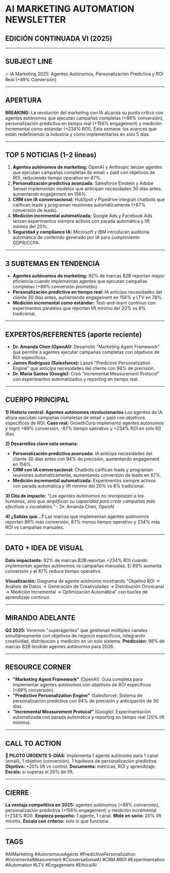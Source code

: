 # AI MARKETING AUTOMATION NEWSLETTER
## EDICIÓN CONTINUADA VI (2025)

---

## SUBJECT LINE
🔥 IA Marketing 2025: Agentes Autónomos, Personalización Predictiva y ROI Real (+89% Conversión)

---

## APERTURA
**BREAKING:** La revolución del marketing con IA alcanza su punto crítico con agentes autónomos que ejecutan campañas completas (+89% conversión), personalización predictiva en tiempo real (+156% engagement) y medición incremental como estándar (+234% ROI). Esta semana: los avances que están redefiniendo la industria y cómo implementarlos en solo 5 días.

---

## TOP 5 NOTICIAS (1–2 líneas)
1) **Agentes autónomos de marketing:** OpenAI y Anthropic lanzan agentes que ejecutan campañas completas de email + paid con objetivos de ROI, reduciendo tiempo operativo en 87%.
2) **Personalización predictiva avanzada:** Salesforce Einstein y Adobe Sensei implementan modelos que anticipan necesidades 30 días antes, aumentando engagement en 156%.
3) **CRM con IA conversacional:** HubSpot y Pipedrive integran chatbots que califican leads y programan reuniones automáticamente (+67% conversión de leads).
4) **Medición incremental automatizada:** Google Ads y Facebook Ads lanzan experimentos siempre activos con parada automática y lift mínimo del 20%.
5) **Seguridad y compliance IA:** Microsoft y IBM introducen auditoría automática de contenido generado por IA para cumplimiento GDPR/CCPA.

---

## 3 SUBTEMAS EN TENDENCIA
- **Agentes autónomos de marketing:** 92% de marcas B2B reportan mayor eficiencia cuando implementan agentes que ejecutan campañas completas (+89% conversión promedio).
- **Personalización predictiva en tiempo real:** IA anticipa necesidades del cliente 30 días antes, aumentando engagement en 156% y LTV en 78%.
- **Medición incremental como estándar:** Test-and-learn continuo con experimentos paralelos que reportan lift mínimo del 20% vs 8% tradicional.

---

## EXPERTOS/REFERENTES (aporte reciente)
- **Dr. Amanda Chen (OpenAI):** Desarrolló "Marketing Agent Framework" que permite a agentes ejecutar campañas completas con objetivos de ROI específicos.
- **James Rodriguez (Salesforce):** Lanzó "Predictive Personalization Engine" que anticipa necesidades del cliente con 94% de precisión.
- **Dr. Maria Santos (Google):** Creó "Incremental Measurement Protocol" con experimentos automatizados y reporting en tiempo real.

---

## CUERPO PRINCIPAL
**1) Historia central: Agentes autónomos revolucionarios**
Los agentes de IA ahora ejecutan campañas completas de email + paid con objetivos específicos de ROI. **Caso real:** GrowthCorp implementó agentes autónomos y logró +89% conversión, -87% tiempo operativo y +234% ROI en solo 60 días.

**2) Desarrollos clave esta semana:**
- **Personalización predictiva avanzada:** IA anticipa necesidades del cliente 30 días antes con 94% de precisión, aumentando engagement en 156%.
- **CRM con IA conversacional:** Chatbots califican leads y programan reuniones automáticamente, aumentando conversión de leads en 67%.
- **Medición incremental automatizada:** Experimentos siempre activos con parada automática y lift mínimo del 20% vs 8% tradicional.

**3) Cita de impacto:**
*"Los agentes autónomos no reemplazan a los humanos, sino que amplifican su capacidad para crear campañas más efectivas y escalables."* - Dr. Amanda Chen, OpenAI

**4) ¿Sabías que…?**
Las marcas que implementan agentes autónomos reportan 89% más conversión, 87% menos tiempo operativo y 234% más ROI vs campañas manuales.

---

## DATO + IDEA DE VISUAL
**Dato impactante:** 92% de marcas B2B reportan +234% ROI cuando implementan agentes autónomos vs campañas manuales. El 89% aumenta conversión y el 87% reduce tiempo operativo.

**Visualización:** Diagrama de agente autónomo mostrando "Objetivo ROI → Análisis de Datos → Generación de Creatividades → Distribución Omnicanal → Medición Incremental → Optimización Automática" con bucles de aprendizaje continuo.

---

## MIRANDO ADELANTE
**Q2 2025:** Veremos "superagentes" que gestionan múltiples canales simultáneamente con objetivos de negocio específicos, integrando creatividad, distribución y medición en un solo sistema. **Predicción:** 98% de marcas B2B tendrán agentes autónomos para 2026.

---

## RESOURCE CORNER
- **"Marketing Agent Framework"** (OpenAI): Guía completa para implementar agentes autónomos con objetivos de ROI específicos (+89% conversión).
- **"Predictive Personalization Engine"** (Salesforce): Sistema de personalización predictiva con 94% de precisión y anticipación de 30 días.
- **"Incremental Measurement Protocol"** (Google): Experimentación automatizada con parada automática y reporting en tiempo real (20% lift mínimo).

---

## CALL TO ACTION
**🚀 PILOTO URGENTE 5-DÍAS:**
Implementa 1 agente autónomo para 1 canal (email), 1 objetivo (conversión), 1 hipótesis de personalización predictiva. **Objetivo:** +20% lift vs control. **Documenta:** métricas, ROI y aprendizaje. **Escala:** si superas el 20% de lift.

---

## CIERRE
**La ventaja competitiva en 2025:** agentes autónomos (+89% conversión), personalización predictiva (+156% engagement) y medición incremental (+234% ROI). **Empieza pequeño:** 1 agente, 1 canal. **Mide en serio:** 20% lift mínimo. **Escala con criterio:** solo lo que funciona.

---

## TAGS
#AIMarketing #AutonomousAgents #PredictivePersonalization #IncrementalMeasurement #ConversationalAI #CRM #ROI #Experimentation #Automation #LTV #Engagement #EthicalAI
